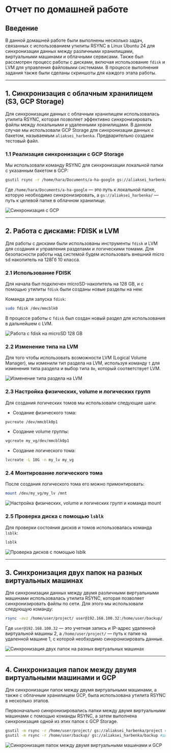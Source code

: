 
# Отчет по домашней работе

## Введение

В данной домашней работе были выполнены несколько задач, связанных с использованием утилиты RSYNC в Linux Ubuntu 24 для синхронизации данных между различными хранилищами, виртуальными машинами и облачными сервисами. Также был рассмотрен процесс работы с дисками, включая использование `fdisk` и LVM для управления файловыми системами. В процессе выполнения задания также были сделаны скриншоты для каждого этапа работы.

---

## 1. Синхронизация с облачным хранилищем (S3, GCP Storage)

Для синхронизации данных с облачным хранилищем использовалась утилита RSYNC, которая позволяет эффективно синхронизировать файлы между локальными и удаленными хранилищами. В данном случае мы использовали GCP Storage для синхронизации данных с бакетом, называемым `aliaksei_harbenka`.
Предварительно создаем тестовый файл.

### 1.1 Реализация синхронизации с GCP Storage
Мы использовали команду RSYNC для синхронизации локальной папки с указанным бакетом в GCP:

```bash
gsutil rsync -r /home/hara/Documents/a-ha-google gs://aliaksei_harbenka
```

Где `/home/hara/Documents/a-ha-google` — это путь к локальной папке, которую необходимо синхронизировать, а `gs://aliaksei_harbenka/` — путь к целевой папке в облачном хранилище.

![Синхронизация с GCP](images/8.1.png)

---

## 2. Работа с дисками: FDISK и LVM

Для работы с дисками были использованы инструменты `fdisk` и LVM для создания и управления разделами и логическими томами. Для безопасности работы над системой будем использовать внешний micro sd накопитель на 128Гб 10 класса.

### 2.1 Использование FDISK
Для начала был подключен microSD-накопитель на 128 GB, и с помощью утилиты `fdisk` были созданы новые разделы на нем:

Команда для запуска `fdisk`:
```bash
sudo fdisk /dev/mmcblk0
```

В процессе работы с `fdisk` был создан новый раздел для использования в дальнейшем с LVM.

![Работа с fdisk на microSD 128 GB](images/8.2.png)

### 2.2 Изменение типа на LVM
Для того чтобы использовать возможности LVM (Logical Volume Manager), мы изменили тип раздела на LVM, используя команду `t` для изменения типа раздела и выбор типа `8e`, который соответствует LVM.

![Изменение типа раздела на LVM](images/8.3.png)

### 2.3 Настройка физических, volume и логических групп
Для создания логических томов мы использовали следующие шаги:

- Создание физического тома:

```bash
pvcreate /dev/mmcblk0p1
```

- Создание volume группы:

```bash
vgcreate my_vg/dev/mmcblk0p1
```

- Создание логического тома:

```bash
lvcreate -L 10G -n my_lv my_vg
```

### 2.4 Монтирование логического тома
После создания логического тома его можно примонтировать:

```bash
mount /dev/my_vg/my_lv /mnt
```

![Настройка физических, volume и логических групп и команда mount](images/8.4.png)

### 2.5 Проверка диска с помощью `lsblk`
Для проверки состояния дисков и томов использовалась команда `lsblk`:

```bash
lsblk
```

![Проверка дисков с помощью lsblk](images/8.5.png)

---

## 3. Синхронизация двух папок на разных виртуальных машинах

Для синхронизации данных между двумя различными виртуальными машинами использовалась утилита RSYNC, которая позволяет синхронизировать файлы по сети. Для этого мы использовали следующую команду:

```bash
rsync -avz /home/user/project/ user@192.168.100.32:/home/user/backup/
```

Где `user@192.168.100.32` — это учетная запись и IP-адрес удаленной виртуальной машины 2, а `/home/user/project/` — путь к папке на удаленной машине 1, с которой необходимо синхронизировать данные.

![Синхронизация двух папок на разных виртуальных машинах](images/8.6.png)

---

## 4. Синхронизация папок между двумя виртуальными машинами и GCP

Для синхронизации папок между двумя виртуальными машинами, а также с облачным хранилищем GCP, была использована утилита RSYNC в несколько этапов.

Первоначально синхронизировались папки между двумя виртуальными машинами с помощью команды RSYNC, а затем выполнена синхронизация одной из этих папок с GCP Storage.

```bash
gsutil -m rsync -r /home/user/project/ gs://aliaksei_harbenka/project #для 1 VM
gsutil -m rsync -r /home/user/backup/ gs://aliaksei_harbenka/backup #для 2 VM
```

![Синхронизация папок между двумя виртуальными машинами и GCP](images/8.7.png)

